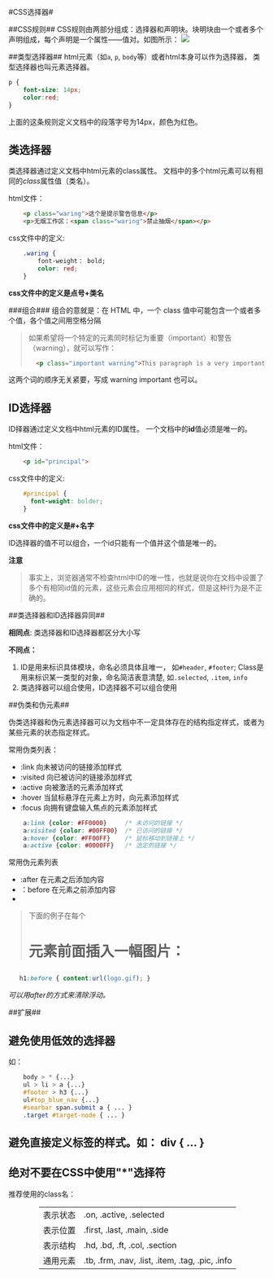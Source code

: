 #CSS选择器#

##CSS规则##
CSS规则由两部分组成：选择器和声明块。块明块由一个或者多个声明组成，每个声明是一个属性——值对。如图所示：
![](http://p16.qhimg.com/t0144e2e0e2db64cf84.png)

##类型选择器##
html元素（如`a`, `p`, `body`等）或者html本身可以作为选择器， 类型选择器也叫元素选择器。

```css	
p {
	font-size: 14px;
	color:red;
}
```

上面的这条规则定义文档中的段落字号为14px，颜色为红色。

## 类选择器 ##
类选择器通过定义文档中html元素的class属性。
文档中的多个html元素可以有相同的*class*属性值（类名）。

html文件：
```html
	<p class="waring">这个是提示警告信息</p>
	<p>无烟工作区：<span class="waring">禁止抽烟</span></p>
```
css文件中的定义:
```css
	.waring {
		font-weight： bold;
		color: red;
	}
```
**css文件中的定义是点号+类名**

###组合###
组合的意就是：在 HTML 中，一个 class 值中可能包含一个或者多个值，各个值之间用空格分隔

>如果希望将一个特定的元素同时标记为重要（important）和警告（warning），就可以写作：
> ```html
> 	<p class="important warning">This paragraph is a very important warning.</p>
> ```

这两个词的顺序无关紧要，写成 warning important 也可以。

## ID选择器 ##
ID择器通过定义文档中html元素的ID属性。
一个文档中的**id**值必须是唯一的。

html文件：
```html
	<p id="principal">
```
css文件中的定义: 
```css
	#principal {
	  font-weight: bolder;
	}
```
**css文件中的定义是#+名字**

ID选择器的值不可以组合，一个id只能有一个值并这个值是唯一的。

**注意**
> 事实上，浏览器通常不检查html中ID的唯一性，也就是说你在文档中设置了多个有相同id值的元素，这些元素会应用相同的样式，但是这种行为是不正确的。

##类选择器和ID选择器异同##

**相同点**: 
类选择器和ID选择器都区分大小写

**不同点：**
1. ID是用来标识具体模块，命名必须具体且唯一， 如`#header`, `#footer`; Class是用来标识某一类型的对象，命名简洁表意清楚, 如`.selected`, `.item`, `info`
2. 类选择器可以组合使用，ID选择器不可以组合使用

##伪类和伪元素##

伪类选择器和伪元素选择器可以为文档中不一定具体存在的结构指定样式，或者为某些元素的状态指定样式。

常用伪类列表：
- :link 	     向未被访问的链接添加样式
- :visited   向已被访问的链接添加样式
- :active    向被激活的元素添加样式
- :hover     当鼠标悬浮在元素上方时，向元素添加样式
- :focus     向拥有键盘输入焦点的元素添加样式

```css
	a:link {color: #FF0000}		/* 未访问的链接 */
	a:visited {color: #00FF00}	/* 已访问的链接 */
	a:hover {color: #FF00FF}	/* 鼠标移动到链接上 */
	a:active {color: #0000FF}	/* 选定的链接 */
```

常用伪元素列表
- :after     在元素之后添加内容
- ：before   在元素之前添加内容
- 
> 下面的例子在每个 <h1> 元素前面插入一幅图片：
 ```css
	h1:before { content:url(logo.gif); }
```

*可以用after的方式来清除浮动。*

##扩展##

避免使用低效的选择器
-----------------
如：

```css
    body > * {...}
    ul > li > a {...}
    #footer > h3 {...}
    ul#top_blue_nav {...}
    #searbar span.submit a { ... }
    .target #target-node { ... }
```

避免直接定义标签的样式。如： div { ... } 
-------------------------------------

绝对不要在CSS中使用"*"选择符
----------------------------

推荐使用的class名：
<table width="400" style="margin-left:60px;">
<tbody><tr><td> 表示状态 </td><td style="text-align:left;"> .on, .active, .selected
</td></tr><tr><td> 表示位置 </td><td style="text-align:left;"> .first, .last, .main, .side 
</td></tr><tr><td> 表示结构 </td><td style="text-align:left;"> .hd, .bd, .ft, .col, .section 
</td></tr><tr><td> 通用元素</td><td style="text-align:left;"> .tb, .frm, .nav, .list, .item, .tag, .pic, .info 
</td></tr></tbody></table>